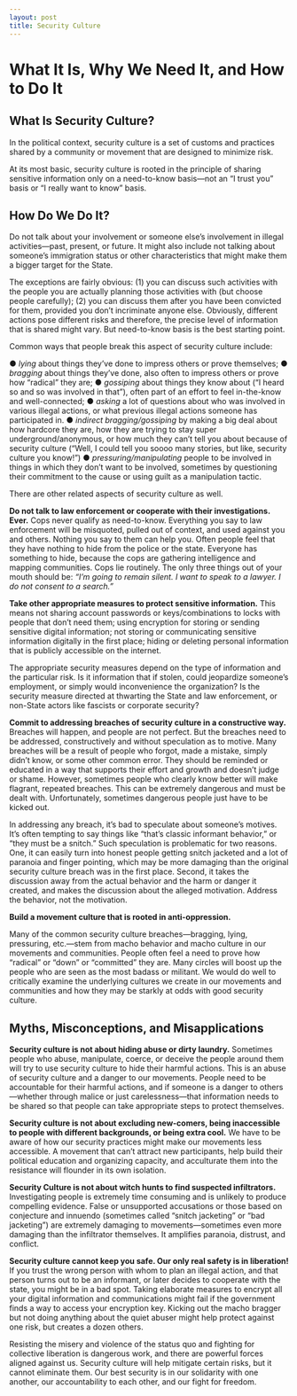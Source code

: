 ```yaml
---
layout: post
title: Security Culture
---
```

# What It Is, Why We Need It, and How to Do It

## What Is Security Culture?

In the political context, security culture is a set of customs and practices shared by a community or movement that are designed to minimize risk.

At its most basic, security culture is rooted in the principle of sharing sensitive information only on a need-to-know basis—not an “I trust you” basis or “I really want to know” basis.

## How Do We Do It?

Do not talk about your involvement or someone else’s involvement in illegal activities—past, present, or future. It might also include not talking about someone’s immigration status or other characteristics that might make them a bigger target for the State.

The exceptions are fairly obvious: (1) you can discuss such activities with the people you are actually planning those activities with (but choose people carefully); (2) you can discuss them after you have been convicted for them, provided you don’t incriminate anyone else. Obviously, different actions pose different risks and therefore, the precise level of information that is shared might vary. But need-to-know basis is the best starting point.

Common ways that people break this aspect of security culture include:

●   *lying* about things they’ve done to impress others or prove themselves;
●   *bragging* about things they’ve done, also often to impress others or prove how “radical” they are;
●   *gossiping* about things they know about (“I heard so and so was involved in that”), often part of an effort to feel in-the-know and well-connected;
●   *asking* a lot of questions about who was involved in various illegal actions, or what previous illegal actions someone has participated in.
●   *indirect bragging/gossiping* by making a big deal about how hardcore they are, how they are trying to stay super underground/anonymous, or how much they can’t tell you about because of security culture (“Well, I could tell you soooo many stories, but like, security culture you know!”)
●   *pressuring/manipulating* people to be involved in things in which they don’t want to be involved, sometimes by questioning their commitment to the cause or using guilt as a manipulation tactic.

There are other related aspects of security culture as well.

__Do not talk to law enforcement or cooperate with their investigations. Ever.__
Cops never qualify as need-to-know. Everything you say to law enforcement will be misquoted, pulled out of context, and used against you and others. Nothing you say to them can help you. Often people feel that they have nothing to hide from the police or the state. Everyone has something to hide, because the cops are gathering intelligence and mapping communities. Cops lie routinely. The only three things out of your mouth should be: *“I’m going to remain silent. I want to speak to a lawyer. I do not consent to a search.”*

__Take other appropriate measures to protect sensitive information.__
This means not sharing account passwords or keys/combinations to locks with people that don’t need them; using encryption for storing or sending sensitive digital information; not storing or communicating sensitive information digitally in the first place; hiding or deleting personal information that is publicly accessible on the internet.

The appropriate security measures depend on the type of information and the particular risk. Is it information that if stolen, could jeopardize someone’s employment, or simply would inconvenience the organization? Is the security measure directed at thwarting the State and law enforcement, or non-State actors like fascists or corporate security?

__Commit to addressing breaches of security culture in a constructive way.__
Breaches will happen, and people are not perfect. But the breaches need to be addressed, constructively and without speculation as to motive. Many breaches will be a result of people who forgot, made a mistake, simply didn’t know, or some other common error. They should be reminded or educated in a way that supports their effort and growth and doesn’t judge or shame.  However, sometimes people who clearly know better will make flagrant, repeated breaches. This can be extremely dangerous and must be dealt with. Unfortunately, sometimes dangerous people just have to be kicked out.

In addressing any breach, it’s bad to speculate about someone’s motives. It’s often tempting to say things like “that’s classic informant behavior,” or “they must be a snitch.” Such speculation is problematic for two reasons. One, it can easily turn into honest people getting snitch jacketed and a lot of paranoia and finger pointing, which may be more damaging than the original security culture breach was in the first place. Second, it takes the discussion away from the actual behavior and the harm or danger it created, and makes the discussion about the alleged motivation. Address the behavior, not the motivation.

__Build a movement culture that is rooted in anti-oppression.__

Many of the common security culture breaches—bragging, lying, pressuring, etc.—stem from macho behavior and macho culture in our movements and communities. People often feel a need to prove how “radical” or “down” or “committed” they are. Many circles will boost up the people who are seen as the most badass or militant. We would do well to critically examine the underlying cultures we create in our movements and communities and how they may be starkly at odds with good security culture.

## Myths, Misconceptions, and Misapplications

__Security culture is not about hiding abuse or dirty laundry.__
Sometimes people who abuse, manipulate, coerce, or deceive the people around them will try to use security culture to hide their harmful actions. This is an abuse of security culture and a danger to our movements. People need to be accountable for their harmful actions, and if someone is a danger to others—whether through malice or just carelessness—that information needs to be shared so that people can take appropriate steps to protect themselves.

__Security culture is not about excluding new-comers, being inaccessible to people with different backgrounds, or being extra cool.__
We have to be aware of how our security practices might make our movements less accessible. A movement that can’t attract new participants, help build their political education and organizing capacity, and acculturate them into the resistance will flounder in its own isolation.

__Security Culture is not about witch hunts to find suspected infiltrators.__
Investigating people is extremely time consuming and is unlikely to produce compelling evidence. False or unsupported accusations or those based on conjecture and innuendo (sometimes called “snitch jacketing” or “bad jacketing”) are extremely damaging to movements—sometimes even more damaging than the infiltrator themselves. It amplifies paranoia, distrust, and conflict.

__Security culture cannot keep you safe. Our only real safety is in liberation!__
If you trust the wrong person with whom to plan an illegal action, and that person turns out to be an informant, or later decides to cooperate with the state, you might be in a bad spot. Taking elaborate measures to encrypt all your digital information and communications might fail if the government finds a way to access your encryption key. Kicking out the macho bragger but not doing anything about the quiet abuser might help protect against one risk, but creates a dozen others.

Resisting the misery and violence of the status quo and fighting for collective liberation is dangerous work, and there are powerful forces aligned against us. Security culture will help mitigate certain risks, but it cannot eliminate them. Our best security is in our solidarity with one another, our accountability to each other, and our fight for freedom.

